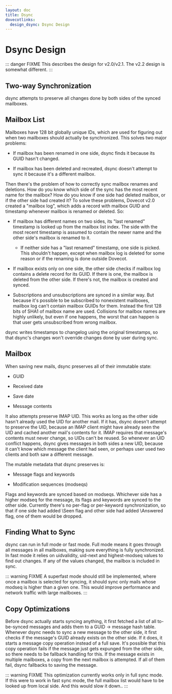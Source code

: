 ```yaml
---
layout: doc
title: Dsync
dovecotlinks:
  design_dsync: Dsync Design
---
```


# Dsync Design

::: danger FIXME
This describes the design for v2.0/v2.1. The v2.2 design is somewhat different.
:::

## Two-way Synchronization

dsync attempts to preserve all changes done by both sides of the synced
mailboxes.

## Mailbox List

Mailboxes have 128 bit globally unique IDs, which are used for figuring
out when two mailboxes should actually be synchronized. This solves two
major problems:

- If mailbox has been renamed in one side, dsync finds it because its
  GUID hasn't changed.

- If mailbox has been deleted and recreated, dsync doesn't attempt to
  sync it because it's a different mailbox.

Then there's the problem of how to correctly sync mailbox renames and
deletions. How do you know which side of the sync has the most recent
name for the mailbox? How do you know if one side had deleted mailbox,
or if the other side had created it? To solve these problems, Dovecot
v2.0 created a "mailbox log", which adds a record with mailbox GUID and
timestamp whenever mailbox is renamed or deleted. So:

- If mailbox has different names on two sides, its "last renamed"
  timestamp is looked up from the mailbox list index. The side with the
  most recent timestamp is assumed to contain the newer name and the
  other side's mailbox is renamed to it.

  - If neither side has a "last renamed" timestamp, one side is
    picked. This shouldn't happen, except when mailbox log is deleted
    for some reason or if the renaming is done outside Dovecot.

- If mailbox exists only on one side, the other side checks if mailbox
  log contains a delete record for its GUID. If there is one, the
  mailbox is deleted from the other side. If there's not, the mailbox
  is created and synced.

- Subscriptions and unsubscriptions are synced in a similar way. But
  because it's possible to be subscribed to nonexistent mailboxes,
  mailbox log can't contain mailbox GUIDs for them. Instead the first
  128 bits of SHA1 of mailbox name are used. Collisions for mailbox
  names are highly unlikely, but even if one happens, the worst that
  can happen is that user gets unsubscribed from wrong mailbox.

dsync writes timestamps to changelog using the original timestamps, so
that dsync's changes won't override changes done by user during sync.

## Mailbox

When saving new mails, dsync preserves all of their immutable state:

- GUID

- Received date

- Save date

- Message contents

It also attempts preserve IMAP UID. This works as long as the other side
hasn't already used the UID for another mail. If it has, dsync doesn't
attempt to preserve the UID, because an IMAP client might have already
seen the UID and cached another mail's contents for it. IMAP requires
that message's contents must never change, so UIDs can't be reused. So
whenever an UID conflict happens, dsync gives messages in both sides a
new UID, because it can't know which message the client had seen, or
perhaps user used two clients and both saw a different message.

The mutable metadata that dsync preserves is:

- Message flags and keywords

- Modification sequences (modseqs)

Flags and keywords are synced based on modseqs. Whichever side has a
higher modseq for the message, its flags and keywords are synced to the
other side. Currently there's no per-flag or per-keyword
synchronization, so that if one side had added \\Seen flag and other
side had added \\Answered flag, one of them would be dropped.

## Finding What to Sync

dsync can run in full mode or fast mode. Full mode means it goes through
all messages in all mailboxes, making sure everything is fully
synchronized. In fast mode it relies on uidvalidity, uid-next and
highest-modseq values to find out changes. If any of the values changed,
the mailbox is included in sync.

::: warning FIXME
A superfast mode should still be implemented, where once a
mailbox is selected for syncing, it should sync only mails whose modseq
is higher than a given one. This would improve performance and network
traffic with large mailboxes.
:::

## Copy Optimizations

Before dsync actually starts syncing anything, it first fetched a list
of all to-be-synced messages and adds them to a GUID -> message hash
table. Whenever dsync needs to sync a new message to the other side, it
first checks if the message's GUID already exists on the other side. If
it does, it starts a message copy operation instead of a full save. It's
possible that this copy operation fails if the message just gets
expunged from the other side, so there needs to be fallback handling for
this. If the message exists in multiple mailboxes, a copy from the next
mailbox is attempted. If all of them fail, dsync fallbacks to saving the
message.

::: warning FIXME
This optimization currently works only in full sync mode. If this
were to work in fast sync mode, the full mailbox list would have to be
looked up from local side. And this would slow it down..
:::
